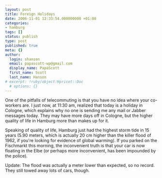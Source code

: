 ```yaml
---
layout: post
title: Foreign Holidays
date: 2006-11-01 12:33:54.000000000 +01:00
categories:
- hamburg
tags: []
status: publish
type: post
published: true
meta: {}
author:
  login: shanson
  email: papascott-wp@gmail.com
  display_name: PapaScott
  first_name: Scott
  last_name: Hanson
# excerpt: !ruby/object:Hpricot::Doc
  # options: {}
---
```

<p>One of the pitfalls of telecommuting is that you have no idea where your co-workers are. I just now, at 11:30 am, realized that today is a holiday in Cologne, which explains why no one is sending me any mail or Jabber messages today. They may have more days off in Cologne, but the higher quality of life in Hamburg more than makes up for it.</p>
<p>Speaking of quality of life, Hamburg just had the highest storm tide in 15 years (5.90 meters, which is actually 20 cm higher than the killer flood of 1962, if you're looking for evidence of global warming). If you parked on the Fischmarkt this morning, the inconvenient truth is that your car is now floating in the Elbe (or perhaps more inconvenient, has been impounded by the police).</p>
<p>Update: The flood was actually a meter lower than expected, so no record. They still towed away lots of cars, though.</p>
